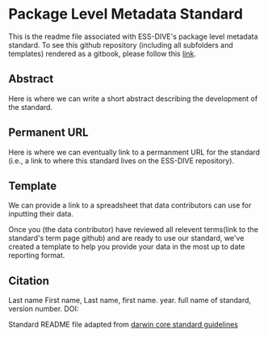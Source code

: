 # Package Level Metadata Standard

This is the readme file associated with ESS-DIVE's package level metadata standard.
To see this github repository (including all subfolders and templates) rendered as a gitbook, please follow this [link](https://app.gitbook.com/@ess-dive/s/package-level-metadata-standard/).

## Abstract

Here is where we can write a short abstract describing the development of the standard.

## Permanent URL

Here is where we can eventually link to a permanment URL for the standard \(i.e., a link to where this standard lives on the ESS-DIVE repository\).

## Template

We can provide a link to a spreadsheet that data contributors can use for inputting their data.

Once you \(the data contributor\) have reviewed all relevent terms\(link to the standard's term page github\) and are ready to use our standard, we've created a template to help you provide your data in the most up to date reporting format.

## Citation

Last name First name, Last name, first name. year. full name of standard, version number. DOI:

Standard README file adapted from [darwin core standard guidelines](https://github.com/tdwg/infrastructure/blob/master/migration/guidelines-for-standard-repositories.md)
